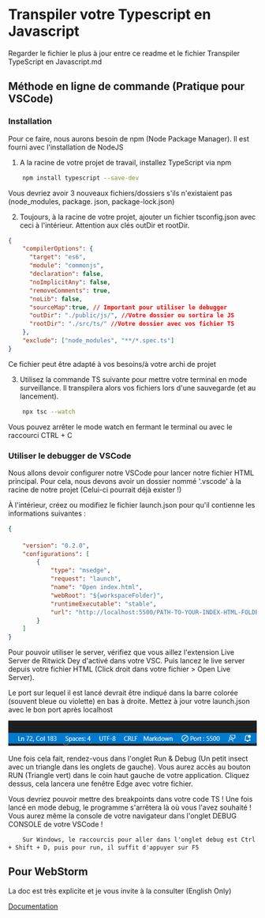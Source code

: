 # Transpiler votre Typescript en Javascript

Regarder le fichier le plus à jour entre ce readme et le fichier Transpiler TypeScript en Javascript.md

## Méthode en ligne de commande (Pratique pour VSCode)

### Installation

Pour ce faire, nous aurons besoin de npm (Node Package Manager). Il est fourni avec l'installation de NodeJS

1. A la racine de votre projet de travail, installez TypeScript via npm 

```bash
    npm install typescript --save-dev
```

Vous devriez avoir 3 nouveaux fichiers/dossiers s'ils n'existaient pas (node_modules, package.
json, package-lock.json)

2. Toujours, à la racine de votre projet, ajouter un fichier tsconfig.json avec ceci à l'intérieur. Attention aux 
   clés outDir et rootDir.

```Json
{
    "compilerOptions": {
      "target": "es6",
      "module": "commonjs",
      "declaration": false,
      "noImplicitAny": false,
      "removeComments": true,
      "noLib": false,
      "sourceMap":true, // Important pour utiliser le debugger
      "outDir": "./public/js/", //Votre dossier ou sortira le JS
      "rootDir": "./src/ts/" //Votre dossier avec vos fichier TS
    },
    "exclude": ["node_modules", "**/*.spec.ts"]
}
```

Ce fichier peut être adapté à vos besoins/à votre archi de projet

3. Utilisez la commande TS suivante pour mettre votre terminal en mode surveillance. Il transpilera 
alors vos fichiers lors d'une sauvegarde (et au lancement).

```bash
    npx tsc --watch
```

Vous pouvez arrêter le mode watch en fermant le terminal ou avec le raccourci CTRL + C

### Utiliser le debugger de VSCode

Nous allons devoir configurer notre VSCode pour lancer notre fichier HTML principal. Pour cela, nous devons avoir un dossier nommé
'.vscode' à la racine de notre projet (Celui-ci pourrait déjà exister !)

À l'intérieur, créez ou modifiez le fichier launch.json pour qu'il contienne les informations 
suivantes : 

```json
{

    "version": "0.2.0",
    "configurations": [
        {
            "type": "msedge",
            "request": "launch",
            "name": "Open index.html",            
            "webRoot": "${workspaceFolder}",
            "runtimeExecutable": "stable",
            "url": "http://localhost:5500/PATH-TO-YOUR-INDEX-HTML-FOLDER/"
        }
    ]
}
```

Pour pouvoir utiliser le server, vérifiez que vous aillez l'extension Live Server de Ritwick Dey d'activé dans votre VSC. Puis lancez le live server depuis votre fichier HTML (Click droit dans votre fichier > Open Live Server). 

Le port sur lequel il est lancé devrait être indiqué dans la barre colorée (souvent bleue ou 
violette) en bas à droite. Mettez à jour votre launch.json avec le bon port après localhost

![port_live_server](./public/img/port_live_server.png)

Une fois cela fait, rendez-vous dans l'onglet Run & Debug (Un petit insect avec un triangle dans 
les onglets de gauche).
Vous aurez accès au bouton RUN (Triangle vert) dans le coin haut gauche de votre application.
Cliquez dessus, cela lancera une fenêtre Edge avec votre fichier. 

Vous devriez pouvoir mettre des breakpoints dans votre code TS ! Une fois lancé en mode debug, 
le programme s'arrêtera là où vous l'avez souhaité ! Vous aurez même la console de votre navigateur dans l'onglet DEBUG CONSOLE de votre VSCode ! 

```text
    Sur Windows, le raccourcis pour aller dans l'onglet debug est Ctrl + Shift + D, puis pour run, il suffit d'appuyer sur F5
```

## Pour WebStorm

La doc est très explicite et je vous invite à la consulter (English Only)

[Documentation](https://www.jetbrains.com/help/webstorm/compiling-typescript-to-javascript.html)